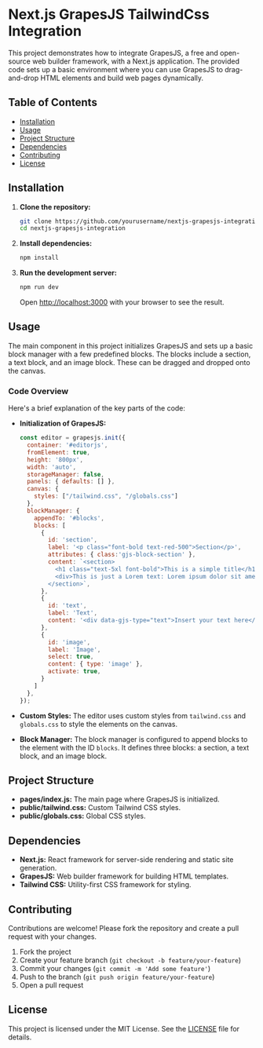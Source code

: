 # Next.js GrapesJS TailwindCss Integration

This project demonstrates how to integrate GrapesJS, a free and open-source web builder framework, with a Next.js application. The provided code sets up a basic environment where you can use GrapesJS to drag-and-drop HTML elements and build web pages dynamically.

## Table of Contents

- [Installation](#installation)
- [Usage](#usage)
- [Project Structure](#project-structure)
- [Dependencies](#dependencies)
- [Contributing](#contributing)
- [License](#license)

## Installation

1. **Clone the repository:**

   ```bash
   git clone https://github.com/yourusername/nextjs-grapesjs-integration.git
   cd nextjs-grapesjs-integration
   ```

2. **Install dependencies:**

   ```bash
   npm install
   ```

3. **Run the development server:**

   ```bash
   npm run dev
   ```

   Open [http://localhost:3000](http://localhost:3000) with your browser to see the result.

## Usage

The main component in this project initializes GrapesJS and sets up a basic block manager with a few predefined blocks. The blocks include a section, a text block, and an image block. These can be dragged and dropped onto the canvas.

### Code Overview

Here's a brief explanation of the key parts of the code:

- **Initialization of GrapesJS:**
  ```javascript
  const editor = grapesjs.init({
    container: '#editorjs',
    fromElement: true,
    height: '800px',
    width: 'auto',
    storageManager: false,
    panels: { defaults: [] },
    canvas: {
      styles: ["/tailwind.css", "/globals.css"]
    },
    blockManager: {
      appendTo: '#blocks',
      blocks: [
        {
          id: 'section',
          label: '<p class="font-bold text-red-500">Section</p>',
          attributes: { class:'gjs-block-section' },
          content: `<section>
            <h1 class="text-5xl font-bold">This is a simple title</h1>
            <div>This is just a Lorem text: Lorem ipsum dolor sit amet</div>
          </section>`,
        },
        {
          id: 'text',
          label: 'Text',
          content: '<div data-gjs-type="text">Insert your text here</div>',
        },
        {
          id: 'image',
          label: 'Image',
          select: true,
          content: { type: 'image' },
          activate: true,
        }
      ]
    },
  });
  ```

- **Custom Styles:**
  The editor uses custom styles from `tailwind.css` and `globals.css` to style the elements on the canvas.

- **Block Manager:**
  The block manager is configured to append blocks to the element with the ID `blocks`. It defines three blocks: a section, a text block, and an image block.

## Project Structure

- **pages/index.js:** The main page where GrapesJS is initialized.
- **public/tailwind.css:** Custom Tailwind CSS styles.
- **public/globals.css:** Global CSS styles.

## Dependencies

- **Next.js:** React framework for server-side rendering and static site generation.
- **GrapesJS:** Web builder framework for building HTML templates.
- **Tailwind CSS:** Utility-first CSS framework for styling.

## Contributing

Contributions are welcome! Please fork the repository and create a pull request with your changes.

1. Fork the project
2. Create your feature branch (`git checkout -b feature/your-feature`)
3. Commit your changes (`git commit -m 'Add some feature'`)
4. Push to the branch (`git push origin feature/your-feature`)
5. Open a pull request

## License

This project is licensed under the MIT License. See the [LICENSE](LICENSE) file for details.
